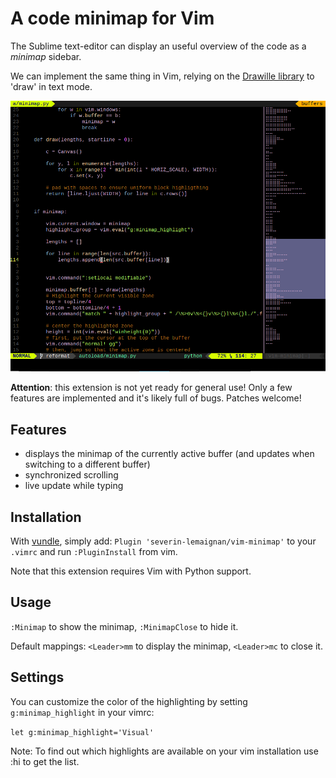 A code minimap for Vim
======================

The Sublime text-editor can display an useful overview of the code as a
*minimap* sidebar.

We can implement the same thing in Vim, relying on the [Drawille
library](https://github.com/asciimoo/drawille) to 'draw' in text mode.

![Code minimap in Vim](minimap.png)


**Attention**: this extension is not yet ready for general use! Only a few
features are implemented and it's likely full of bugs. Patches welcome!

Features
--------

- displays the minimap of the currently active buffer (and updates when
  switching to a different buffer)
- synchronized scrolling
- live update while typing

Installation
------------

With [vundle](https://github.com/gmarik/Vundle.vim), simply add: `Plugin
'severin-lemaignan/vim-minimap'` to your `.vimrc` and run `:PluginInstall` from
vim.

Note that this extension requires Vim with Python support.

Usage
-----

`:Minimap` to show the minimap, `:MinimapClose` to hide it.

Default mappings: `<Leader>mm` to display the minimap, `<Leader>mc` to close it.

Settings
--------

You can customize the color of the highlighting by setting `g:minimap_highlight` in your vimrc:

`let g:minimap_highlight='Visual'`

Note: To find out which highlights are available on your vim installation use :hi to get the list.

